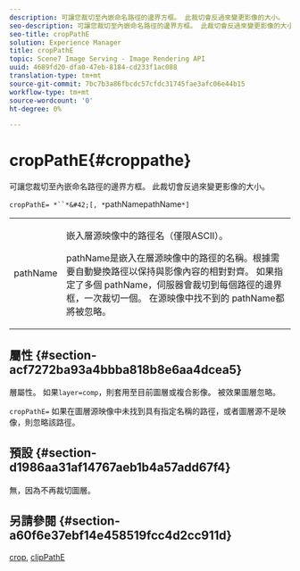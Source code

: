 ```yaml
---
description: 可讓您裁切至內嵌命名路徑的邊界方框。 此裁切會反過來變更影像的大小。
seo-description: 可讓您裁切至內嵌命名路徑的邊界方框。 此裁切會反過來變更影像的大小。
seo-title: cropPathE
solution: Experience Manager
title: cropPathE
topic: Scene7 Image Serving - Image Rendering API
uuid: 4689fd20-dfa0-47eb-8184-cd233f1ac088
translation-type: tm+mt
source-git-commit: 7bc7b3a86fbcdc57cfdc31745fae3afc06e44b15
workflow-type: tm+mt
source-wordcount: '0'
ht-degree: 0%

---
```



# cropPathE{#croppathe}

可讓您裁切至內嵌命名路徑的邊界方框。 此裁切會反過來變更影像的大小。

`cropPathE= *``*&#42;[, *`pathNamepathName`*]`

<table id="table_598304852E844456AB3AC9FF1F178B71"> 
 <tbody> 
  <tr> 
   <td colname="col1"> <p><span class="codeph"><span class="varname"> pathName</span></span> </p> </td> 
   <td colname="col2"> <p>嵌入層源映像中的路徑名（僅限ASCII）。 </p> <p> <span class="codeph"><span class="varname"> </span></span> pathName是嵌入在層源映像中的路徑的名稱。根據需要自動變換路徑以保持與影像內容的相對對齊。 如果指定了多個<span class="codeph"><span class="varname"> pathName</span></span>，伺服器會裁切到每個路徑的邊界框，一次裁切一個。 在源映像中找不到的<span class="codeph"><span class="varname"> pathName</span></span>都將被忽略。 </p> </td> 
  </tr> 
 </tbody> 
</table>

## 屬性 {#section-acf7272ba93a4bbba818b8e6aa4dcea5}

層屬性。 如果`layer=comp`，則套用至目前圖層或複合影像。 被效果圖層忽略。

`cropPathE=` 如果在圖層源映像中未找到具有指定名稱的路徑，或者圖層源不是映像，則忽略該路徑。

## 預設 {#section-d1986aa31af14767aeb1b4a57add67f4}

無，因為不再裁切圖層。

## 另請參閱 {#section-a60f6e37ebf14e458519fcc4d2cc911d}

[crop](../../../../../is-api/http-ref/image-serving-api-ref/c-http-protocol-reference/c-command-reference/r-crop.md#reference-6fd0f6399966446ab4425ce050572eab),  [clipPathE](../../../../../is-api/http-ref/image-serving-api-ref/c-http-protocol-reference/c-command-reference/r-clippath.md#reference-8139b1b52dc54749b51b109521ddf83d)

